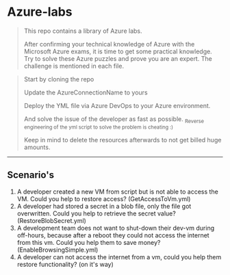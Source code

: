 # Azure-labs
> This repo contains a library of Azure labs.
>
> After confirming your technical knowledge of Azure with the Microsoft Azure exams, it is time to get some practical knowledge.
> Try to solve these Azure puzzles and prove you are an expert.
> The challenge is mentioned in each file. 


> Start by cloning the repo
>
> Update the AzureConnectionName to yours 
>
> Deploy the YML file via Azure DevOps to your Azure environment. 
>
> And solve the issue of the developer as fast as possible. <sub>Reverse engineering of the yml script to solve the problem is cheating :) </sub>
>
> Keep in mind to delete the resources afterwards to not get billed huge amounts.

---
Scenario's 
---
1) A developer created a new VM from script but is not able to access the VM. Could you help to restore access? (GetAccessToVm.yml)
2) A developer had stored a secret in a blob file, only the file got overwritten. Could you help to retrieve the secret value? (RestoreBlobSecret.yml) 
3) A development team does not want to shut-down their dev-vm during off-hours, because after a reboot they could not access the internet from this vm. Could you help them to save money?  (EnableBrowsingSimple.yml) 
4) A developer can not access the internet from a vm, could you help them restore functionality? (on it's way)  
